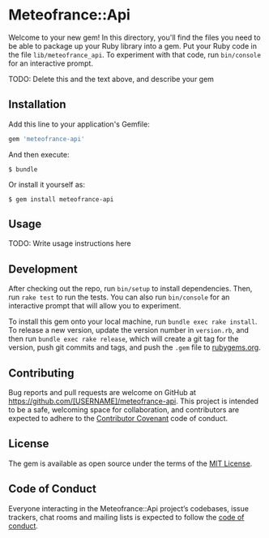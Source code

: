 # Meteofrance::Api

Welcome to your new gem! In this directory, you'll find the files you need to be able to package up your Ruby library into a gem. Put your Ruby code in the file `lib/meteofrance_api`. To experiment with that code, run `bin/console` for an interactive prompt.

TODO: Delete this and the text above, and describe your gem

## Installation

Add this line to your application's Gemfile:

```ruby
gem 'meteofrance-api'
```

And then execute:

    $ bundle

Or install it yourself as:

    $ gem install meteofrance-api

## Usage

TODO: Write usage instructions here

## Development

After checking out the repo, run `bin/setup` to install dependencies. Then, run `rake test` to run the tests. You can also run `bin/console` for an interactive prompt that will allow you to experiment.

To install this gem onto your local machine, run `bundle exec rake install`. To release a new version, update the version number in `version.rb`, and then run `bundle exec rake release`, which will create a git tag for the version, push git commits and tags, and push the `.gem` file to [rubygems.org](https://rubygems.org).

## Contributing

Bug reports and pull requests are welcome on GitHub at https://github.com/[USERNAME]/meteofrance-api. This project is intended to be a safe, welcoming space for collaboration, and contributors are expected to adhere to the [Contributor Covenant](http://contributor-covenant.org) code of conduct.

## License

The gem is available as open source under the terms of the [MIT License](https://opensource.org/licenses/MIT).

## Code of Conduct

Everyone interacting in the Meteofrance::Api project’s codebases, issue trackers, chat rooms and mailing lists is expected to follow the [code of conduct](https://github.com/[USERNAME]/meteofrance-api/blob/master/CODE_OF_CONDUCT.md).

